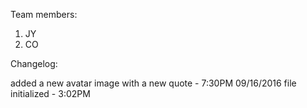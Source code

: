 Team members:
1. JY
2. CO

Changelog:

added a new avatar image with a new quote - 7:30PM 09/16/2016
file initialized - 3:02PM
